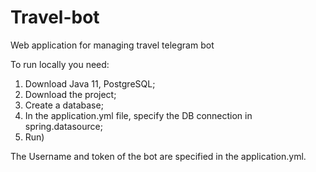 # Travel-bot
Web application for managing travel telegram bot

To run locally you need:
1. Download Java 11, PostgreSQL;
2. Download the project;
3. Create a database;
4. In the application.yml file, specify the DB connection in spring.datasource;
5. Run)

The Username and token of the bot are specified in the application.yml.
